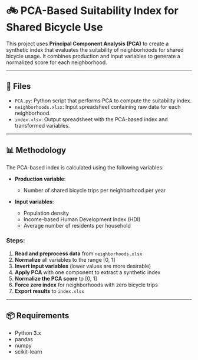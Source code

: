 # 🚲 PCA-Based Suitability Index for Shared Bicycle Use

This project uses **Principal Component Analysis (PCA)** to create a synthetic index that evaluates the suitability of neighborhoods for shared bicycle usage. It combines production and input variables to generate a normalized score for each neighborhood.

---

## 📁 Files

- `PCA.py`: Python script that performs PCA to compute the suitability index.
- `neighborhoods.xlsx`: Input spreadsheet containing raw data for each neighborhood.
- `index.xlsx`: Output spreadsheet with the PCA-based index and transformed variables.

---

## 📊 Methodology

The PCA-based index is calculated using the following variables:

- **Production variable**:
  - Number of shared bicycle trips per neighborhood per year

- **Input variables**:
  - Population density
  - Income-based Human Development Index (HDI)
  - Average number of residents per household

### Steps:
1. **Read and preprocess data** from `neighborhoods.xlsx`
2. **Normalize** all variables to the range [0, 1]
3. **Invert input variables** (lower values are more desirable)
4. **Apply PCA** with one component to extract a synthetic index
5. **Normalize the PCA score** to [0, 1]
6. **Force zero index** for neighborhoods with zero bicycle trips
7. **Export results** to `index.xlsx`

---

## 📦 Requirements

- Python 3.x
- pandas
- numpy
- scikit-learn
